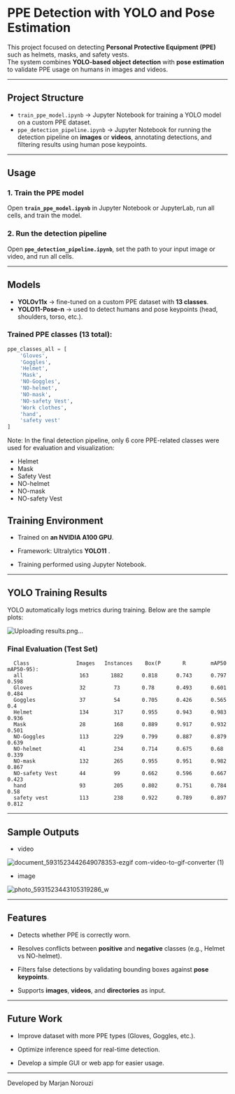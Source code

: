 # PPE Detection with YOLO and Pose Estimation

This project focused on detecting **Personal Protective Equipment (PPE)** such as helmets, masks, and safety vests.  
The system combines **YOLO-based object detection** with **pose estimation** to validate PPE usage on humans in images and videos.

---

## Project Structure
- `train_ppe_model.ipynb` → Jupyter Notebook for training a YOLO model on a custom PPE dataset.  
- `ppe_detection_pipeline.ipynb` → Jupyter Notebook for running the detection pipeline on **images** or **videos**, annotating detections, and filtering results using human pose keypoints.

---

## Usage

### 1. Train the PPE model
Open **`train_ppe_model.ipynb`** in Jupyter Notebook or JupyterLab, run all cells, and train the model.

### 2. Run the detection pipeline
Open **`ppe_detection_pipeline.ipynb`**, set the path to your input image or video, and run all cells.

---

## Models
- **YOLOv11x** → fine-tuned on a custom PPE dataset with **13 classes**.  
- **YOLO11-Pose-n** → used to detect humans and pose keypoints (head, shoulders, torso, etc.).  
 
### Trained PPE classes (13 total):
```python
ppe_classes_all = [
    'Gloves',
    'Goggles',
    'Helmet',
    'Mask',
    'NO-Goggles',
    'NO-helmet',
    'NO-mask',
    'NO-safety Vest',
    'Work clothes',
    'hand',
    'safety vest'
]

```
 Note: In the final detection pipeline, only 6 core PPE-related classes were used for evaluation and visualization:
- Helmet
- Mask
- Safety Vest
- NO-helmet
- NO-mask
- NO-safety Vest

## Training Environment

- Trained on **an NVIDIA A100 GPU**.

- Framework: Ultralytics **YOLO11** .

- Training performed using Jupyter Notebook.

---

## YOLO Training Results
YOLO automatically logs metrics during training. Below are the sample plots:


![Uploading results.png…]()

### Final Evaluation (Test Set)
```text
  Class               Images   Instances    Box(P       R        mAP50     mAP50-95):
  all                  163       1882      0.818      0.743      0.797      0.598
  Gloves               32         73       0.78       0.493      0.601      0.484
  Goggles              37         54       0.705      0.426      0.565      0.4
  Helmet               134        317      0.955      0.943      0.983      0.936
  Mask                 28         168      0.889      0.917      0.932      0.501
  NO-Goggles           113        229      0.799      0.887      0.879      0.639
  NO-helmet            41         234      0.714      0.675      0.68       0.339
  NO-mask              132        265      0.955      0.951      0.982      0.867
  NO-safety Vest       44         99       0.662      0.596      0.667      0.423
  hand                 93         205      0.802      0.751      0.784      0.58
  safety vest          113        238      0.922      0.789      0.897      0.812
```

---

## Sample Outputs
- video

![document_5931523442649078353-ezgif com-video-to-gif-converter (1)](https://github.com/user-attachments/assets/be3601ce-3b1d-4c66-ad63-db86ce4d11eb)

- image

![photo_5931523443105319286_w](https://github.com/user-attachments/assets/b4280cf6-843d-4721-be29-b9099f851ff0)


---

##  Features

- Detects whether PPE is correctly worn.

- Resolves conflicts between **positive** and **negative** classes (e.g., Helmet vs NO-helmet).

- Filters false detections by validating bounding boxes against **pose keypoints**.

- Supports **images**, **videos**, and **directories** as input.

--- 

## Future Work

- Improve dataset with more PPE types (Gloves, Goggles, etc.).

- Optimize inference speed for real-time detection.

- Develop a simple GUI or web app for easier usage.
---
Developed by Marjan Norouzi

